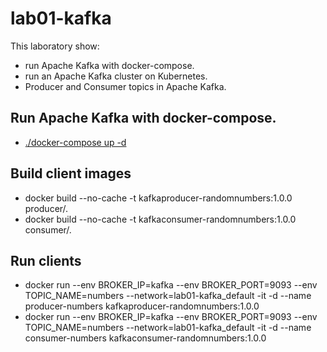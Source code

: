 # lab01-kafka

This laboratory show:

* run Apache Kafka with docker-compose.
* run an Apache Kafka cluster on Kubernetes.
* Producer and Consumer topics in Apache Kafka.

## Run Apache Kafka with docker-compose.

* [./docker-compose up -d](https://github.com/marcgenerdemiguel/lab01-kafka/blob/main/docker-compose.yml)

## Build client images

* docker build --no-cache -t kafkaproducer-randomnumbers:1.0.0 producer/.
* docker build --no-cache -t kafkaconsumer-randomnumbers:1.0.0 consumer/.

## Run clients

* docker run --env BROKER_IP=kafka --env BROKER_PORT=9093 --env TOPIC_NAME=numbers --network=lab01-kafka_default -it -d --name producer-numbers kafkaproducer-randomnumbers:1.0.0
* docker run --env BROKER_IP=kafka --env BROKER_PORT=9093 --env TOPIC_NAME=numbers --network=lab01-kafka_default -it -d --name consumer-numbers kafkaconsumer-randomnumbers:1.0.0


